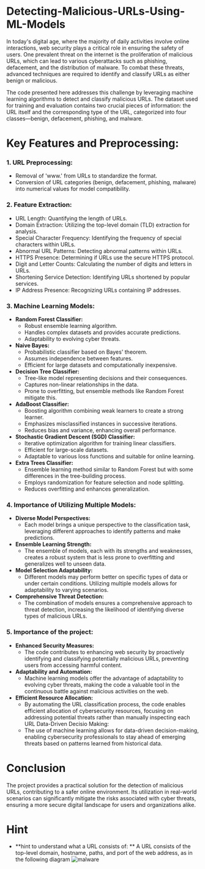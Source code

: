 # Detecting-Malicious-URLs-Using-ML-Models

In today's digital age, where the majority of daily activities involve online interactions, web security plays a critical role in ensuring the safety of users.
One prevalent threat on the internet is the proliferation of malicious URLs, which can lead to various cyberattacks such as phishing, defacement, and the distribution of 
malware.
To combat these threats, advanced techniques are required to identify and classify URLs as either benign or malicious.

The code presented here addresses this challenge by leveraging machine learning algorithms to detect and classify malicious URLs. The dataset used for training and evaluation contains two crucial pieces of information: the URL itself and the corresponding type of the URL, categorized into four classes—benign, defacement, phishing, and malware.

# Key Features and Preprocessing:
### 1. URL Preprocessing:
  - Removal of 'www.' from URLs to standardize the format.
  - Conversion of URL categories (benign, defacement, phishing, malware) into numerical values for model compatibility.
### 2. Feature Extraction:
  - URL Length: Quantifying the length of URLs.
  - Domain Extraction: Utilizing the top-level domain (TLD) extraction for analysis.
  - Special Character Frequency: Identifying the frequency of special characters within URLs.
  -  Abnormal URL Patterns: Detecting abnormal patterns within URLs.
  - HTTPS Presence: Determining if URLs use the secure HTTPS protocol.
  - Digit and Letter Counts: Calculating the number of digits and letters in URLs.
  - Shortening Service Detection: Identifying URLs shortened by popular services.
  - IP Address Presence: Recognizing URLs containing IP addresses.
### 3. Machine Learning Models:
- **Random Forest Classifier:**
  - Robust ensemble learning algorithm.
  - Handles complex datasets and provides accurate predictions.
  - Adaptability to evolving cyber threats.
- **Naive Bayes:**
  - Probabilistic classifier based on Bayes' theorem.
  - Assumes independence between features.
  - Efficient for large datasets and computationally inexpensive.
- **Decision Tree Classifier:**
  - Tree-like model representing decisions and their consequences.
  - Captures non-linear relationships in the data.
  - Prone to overfitting, but ensemble methods like Random Forest mitigate 
    this.
- **AdaBoost Classifier:**
  - Boosting algorithm combining weak learners to create a strong learner.
  - Emphasizes misclassified instances in successive iterations.
  - Reduces bias and variance, enhancing overall performance.
- **Stochastic Gradient Descent (SGD) Classifier:**
  - Iterative optimization algorithm for training linear classifiers.
  - Efficient for large-scale datasets.
  - Adaptable to various loss functions and suitable for online learning.
- **Extra Trees Classifier:**
  - Ensemble learning method similar to Random Forest but with some 
    differences in the tree-building process.
  - Employs randomization for feature selection and node splitting.
  - Reduces overfitting and enhances generalization.
### 4. Importance of Utilizing Multiple Models:
- **Diverse Model Perspectives:**
  - Each model brings a unique perspective to the classification task, leveraging different approaches to identify patterns and make predictions.
- **Ensemble Learning Strength:**
  - The ensemble of models, each with its strengths and weaknesses, creates a robust system that is less prone to overfitting and generalizes well to unseen data.
- **Model Selection Adaptability:**
  - Different models may perform better on specific types of data or under certain conditions. Utilizing multiple models allows for adaptability to varying scenarios.
- **Comprehensive Threat Detection:**
   - The combination of models ensures a comprehensive approach to threat detection, increasing the likelihood of identifying diverse types of malicious URLs.
### 5. Importance of the project:
- **Enhanced Security Measures:**
  - The code contributes to enhancing web security by proactively identifying and classifying potentially malicious URLs, preventing users from accessing harmful content.
- **Adaptability and Automation:**
  - Machine learning models offer the advantage of adaptability to evolving cyber threats, making the code a valuable tool in the continuous battle against malicious activities on the web.
- **Efficient Resource Allocation:**
  - By automating the URL classification process, the code enables efficient allocation of cybersecurity resources, focusing on addressing potential threats rather than manually inspecting each URL Data-Driven Decisio Making:
  - The use of machine learning allows for data-driven decision-making, enabling cybersecurity professionals to stay ahead of emerging threats based on patterns learned from historical data.
 # Conclusion  
The project provides a practical solution for the detection of malicious 
URLs, contributing to a safer online environment. Its utilization in real-world scenarios 
can significantly mitigate the risks associated with cyber threats, ensuring a more secure 
digital landscape for users and organizations alike.
# Hint
- **hint to understand what a URL consists of: **
A URL consists of the top-level domain, hostname, paths, and port of the web address, as 
in the following diagram
![malware](https://github.com/MohamedTalal1/Detecting-Malicious-URLs-Using-ML-Models/assets/127398447/01618d7b-9925-448b-a3c7-db1e63062bd2)


